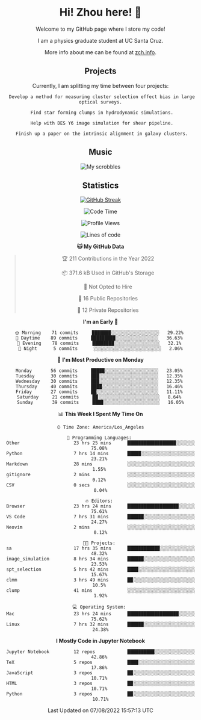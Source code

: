 <div align="center">
<h1> Hi! Zhou here! 👋 </h1>


Welcome to my GitHub page where I store my code! 

I am a physics graduate student at UC Santa Cruz. 

More info about me can be found at [zch.info](www.zch.info).

## Projects

Currently, I am splitting my time between four projects:
```
 Develop a method for measuring cluster selection effect bias in large optical surveys.
 
 Find star forming clumps in hydrodynamic simulations.
 
 Help with DES Y6 image simulation for shear pipeline.
 
 Finish up a paper on the intrinsic alignment in galaxy clusters.
```

## Music
![My scrobbles](https://lastfm-recently-played.vercel.app/api?user=zchvsre)


## Statistics

[![GitHub Streak](https://github-readme-streak-stats.herokuapp.com/?user=zhouconghao&theme=highcontrast)](https://git.io/streak-stats)

<!--START_SECTION:waka-->
![Code Time](http://img.shields.io/badge/Code%20Time-170%20hrs%201%20min-blue)

![Profile Views](http://img.shields.io/badge/Profile%20Views-103-blue)

![Lines of code](https://img.shields.io/badge/From%20Hello%20World%20I%27ve%20Written-604%20Thousand%20lines%20of%20code-blue)

**🐱 My GitHub Data** 

> 🏆 211 Contributions in the Year 2022
 > 
> 📦 371.6 kB Used in GitHub's Storage 
 > 
> 🚫 Not Opted to Hire
 > 
> 📜 16 Public Repositories 
 > 
> 🔑 12 Private Repositories  
 > 
**I'm an Early 🐤** 

```text
🌞 Morning    71 commits     ███████░░░░░░░░░░░░░░░░░░   29.22% 
🌆 Daytime    89 commits     █████████░░░░░░░░░░░░░░░░   36.63% 
🌃 Evening    78 commits     ████████░░░░░░░░░░░░░░░░░   32.1% 
🌙 Night      5 commits      ░░░░░░░░░░░░░░░░░░░░░░░░░   2.06%

```
📅 **I'm Most Productive on Monday** 

```text
Monday       56 commits     █████░░░░░░░░░░░░░░░░░░░░   23.05% 
Tuesday      30 commits     ███░░░░░░░░░░░░░░░░░░░░░░   12.35% 
Wednesday    30 commits     ███░░░░░░░░░░░░░░░░░░░░░░   12.35% 
Thursday     40 commits     ████░░░░░░░░░░░░░░░░░░░░░   16.46% 
Friday       27 commits     ██░░░░░░░░░░░░░░░░░░░░░░░   11.11% 
Saturday     21 commits     ██░░░░░░░░░░░░░░░░░░░░░░░   8.64% 
Sunday       39 commits     ████░░░░░░░░░░░░░░░░░░░░░   16.05%

```


📊 **This Week I Spent My Time On** 

```text
⌚︎ Time Zone: America/Los_Angeles

💬 Programming Languages: 
Other                    23 hrs 25 mins      ██████████████████░░░░░░░   75.08% 
Python                   7 hrs 14 mins       █████░░░░░░░░░░░░░░░░░░░░   23.21% 
Markdown                 28 mins             ░░░░░░░░░░░░░░░░░░░░░░░░░   1.55% 
gitignore                2 mins              ░░░░░░░░░░░░░░░░░░░░░░░░░   0.12% 
CSV                      0 secs              ░░░░░░░░░░░░░░░░░░░░░░░░░   0.04%

🔥 Editors: 
Browser                  23 hrs 24 mins      ███████████████████░░░░░░   75.61% 
VS Code                  7 hrs 31 mins       ██████░░░░░░░░░░░░░░░░░░░   24.27% 
Neovim                   2 mins              ░░░░░░░░░░░░░░░░░░░░░░░░░   0.12%

🐱‍💻 Projects: 
sa                       17 hrs 35 mins      ████████████░░░░░░░░░░░░░   48.32% 
image_simulation         8 hrs 34 mins       ██████░░░░░░░░░░░░░░░░░░░   23.53% 
spt_selection            5 hrs 42 mins       ████░░░░░░░░░░░░░░░░░░░░░   15.67% 
clmm                     3 hrs 49 mins       ██░░░░░░░░░░░░░░░░░░░░░░░   10.5% 
clump                    41 mins             ░░░░░░░░░░░░░░░░░░░░░░░░░   1.92%

💻 Operating System: 
Mac                      23 hrs 24 mins      ███████████████████░░░░░░   75.62% 
Linux                    7 hrs 32 mins       ██████░░░░░░░░░░░░░░░░░░░   24.38%

```

**I Mostly Code in Jupyter Notebook** 

```text
Jupyter Notebook         12 repos            ██████████░░░░░░░░░░░░░░░   42.86% 
TeX                      5 repos             ████░░░░░░░░░░░░░░░░░░░░░   17.86% 
JavaScript               3 repos             ██░░░░░░░░░░░░░░░░░░░░░░░   10.71% 
HTML                     3 repos             ██░░░░░░░░░░░░░░░░░░░░░░░   10.71% 
Python                   3 repos             ██░░░░░░░░░░░░░░░░░░░░░░░   10.71%

```



 Last Updated on 07/08/2022 15:57:13 UTC
<!--END_SECTION:waka-->

<!-- ![](https://raw.githubusercontent.com/zhouconghao/github-stats/master/generated/overview.svg#gh-dark-mode-only)
![](https://raw.githubusercontent.com/zhouconghao/github-stats/master/generated/overview.svg#gh-light-mode-only)

![](https://raw.githubusercontent.com/zhouconghao/github-stats/master/generated/languages.svg#gh-dark-mode-only)
![](https://raw.githubusercontent.com/zhouconghao/github-stats/master/generated/languages.svg#gh-light-mode-only) -->

</div>


<!--
**zchvsre/zchvsre** is a ✨ _special_ ✨ repository because its `README.md` (this file) appears on your GitHub profile.

Here are some ideas to get you started:

- 🔭 I’m currently working on ...
- 🌱 I’m currently learning ...
- 👯 I’m looking to collaborate on ...
- 🤔 I’m looking for help with ...
- 💬 Ask me about ...
- 📫 How to reach me: ...
- 😄 Pronouns: ...
- ⚡ Fun fact: ...
-->
 
 </p>

